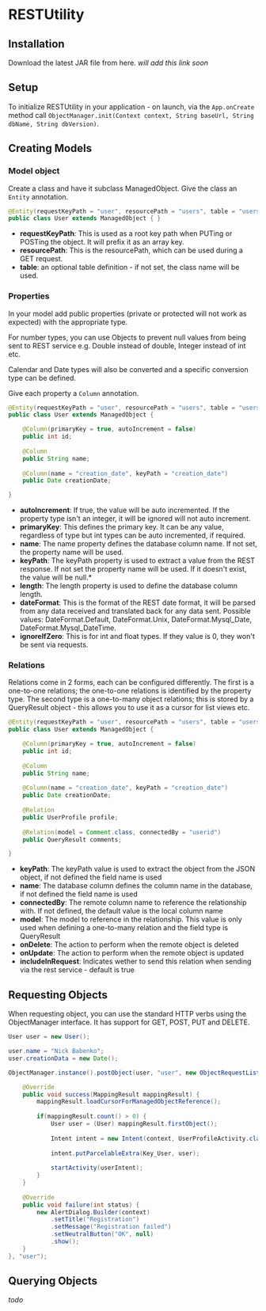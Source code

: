 # RESTUtility

## Installation
Download the latest JAR file from here. _will add this link soon_

## Setup
To initialize RESTUtility in your application - on launch, via the ```App.onCreate``` method call ```ObjectManager.init(Context context, String baseUrl, String dbName, String dbVersion)```.

## Creating Models
### Model object
Create a class and have it subclass ManagedObject. Give the class an ```Entity``` annotation.

```Java
@Entity(requestKeyPath = "user", resourcePath = "users", table = "users")
public class User extends ManagedObject { }
```
* **requestKeyPath**: This is used as a root key path when PUTing or POSTing the object. It will prefix it as an array key.
* **resourcePath**: This is the resourcePath, which can be used during a GET request.
* **table**: an optional table definition - if not set, the class name will be used.

### Properties
In your model add public properties (private or protected will not work as expected) with the appropriate type. 

For number types, you can use Objects to prevent null values from being sent to REST service e.g. Double instead of double, Integer instead of int etc.

Calendar and Date types will also be converted and a specific conversion type can be defined.

Give each property a ```Column``` annotation.

```Java
@Entity(requestKeyPath = "user", resourcePath = "users", table = "users")
public class User extends ManagedObject {

  	@Column(primaryKey = true, autoIncrement = false)
	public int id;
	
	@Column
	public String name;
	
	@Column(name = "creation_date", keyPath = "creation_date")
	public Date creationDate;

}
```
* **autoIncrement**: If true, the value will be auto incremented. If the property type isn't an integer, it will be ignored will not auto increment.
* **primaryKey**: This defines the primary key. It can be any value, regardless of type but int types can be auto incremented, if required.
* **name**: The name property defines the database column name. If not set, the property name will be used.
* **keyPath**: The keyPath property is used to extract a value from the REST response. If not set the property name will be used. If it doesn't exist, the value will be null.* 
* **length**: The length property is used to define the database column length.
* **dateFormat**: This is the format of the REST date format, it will be parsed from any data received and translated back for any data sent. Possible values: DateFormat.Default, DateFormat.Unix, DateFormat.Mysql_Date, DateFormat.Mysql_DateTime.
* **ignoreIfZero**: This is for int and float types. If they value is 0, they won't be sent via requests.

### Relations
Relations come in 2 forms, each can be configured differently. 
The first is a one-to-one relations; the one-to-one relations is identified by the property type. 
The second type is a one-to-many object relations; this is stored by a QueryResult object - this allows you to use it as a cursor for list views etc.

```Java
@Entity(requestKeyPath = "user", resourcePath = "users", table = "users")
public class User extends ManagedObject {

  	@Column(primaryKey = true, autoIncrement = false)
	public int id;
	
	@Column
	public String name;
	
	@Column(name = "creation_date", keyPath = "creation_date")
	public Date creationDate;
	
	@Relation
	public UserProfile profile;
	
	@Relation(model = Comment.class, connectedBy = "userid")
	public QueryResult comments;

}
```
* **keyPath**: The keyPath value is used to extract the object from the JSON object, if not defined the field name is used
* **name**: The database column defines the column name in the database, if not defined the field name is used
* **connectedBy**: The remote column name to reference the relationship with. If not defined, the default value is the local column name
* **model**: The model to reference in the relationship. This value is only used when defining a one-to-many relation and the field type is QueryResult
* **onDelete**: The action to perform when the remote object is deleted
* **onUpdate**: The action to perform when the remote object is updated
* **includeInRequest**: Indicates wether to send this relation when sending via the rest service - default is true


## Requesting Objects
When requesting object, you can use the standard HTTP verbs using the ObjectManager interface. It has support for GET, POST, PUT and DELETE.

```Java
User user = new User();

user.name = "Nick Babenko";
user.creationData = new Date();

ObjectManager.instance().postObject(user, "user", new ObjectRequestListener() {

	@Override
	public void success(MappingResult mappingResult) {
		mappingResult.loadCursorForManagedObjectReference();
		
		if(mappingResult.count() > 0) {
			User user = (User) mappingResult.firstObject();
			
			Intent intent = new Intent(context, UserProfileActivity.class);
			
			intent.putParcelableExtra(Key_User, user);
			
			startActivity(userIntent);
		}
	}
	
	@Override
	public void failure(int status) {
		new AlertDialog.Builder(context)
			.setTitle("Registration")
			.setMessage("Registration failed")
			.setNeutralButton("OK", null)
			.show();
	}
}, "user");
```


## Querying Objects
_todo_
